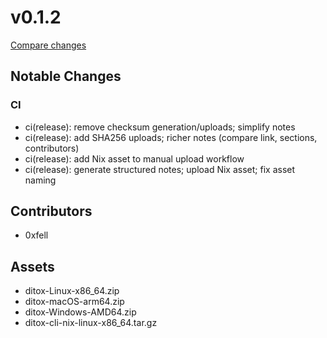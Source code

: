 # v0.1.2

[Compare changes](https://github.com/0xfell/ditox/compare/v0.1.1...v0.1.2)

## Notable Changes
### CI
- ci(release): remove checksum generation/uploads; simplify notes
- ci(release): add SHA256 uploads; richer notes (compare link, sections, contributors)
- ci(release): add Nix asset to manual upload workflow
- ci(release): generate structured notes; upload Nix asset; fix asset naming

## Contributors
- 0xfell

## Assets
- ditox-Linux-x86_64.zip
- ditox-macOS-arm64.zip
- ditox-Windows-AMD64.zip
- ditox-cli-nix-linux-x86_64.tar.gz
